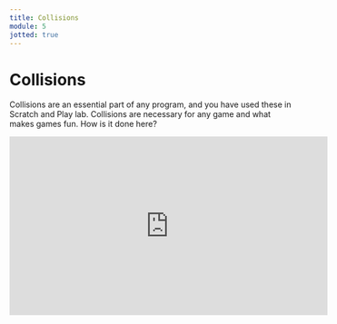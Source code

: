 ```yaml
---
title: Collisions
module: 5
jotted: true
---
```


# Collisions

Collisions are an essential part of any program, and you have used these in Scratch and Play lab. Collisions are necessary for any game and what makes games fun.  How is it done here?

<!-- video here -->
<iframe width="560" height="315" src="https://umontana.zoom.us/recording/share/UYdTnOh780I7zfj9QPvGW821ATxwYLqPt7gsgWkuW56wIumekTziMw" frameborder="0" allow="accelerometer; autoplay; encrypted-media; gyroscope; picture-in-picture" allowfullscreen></iframe>